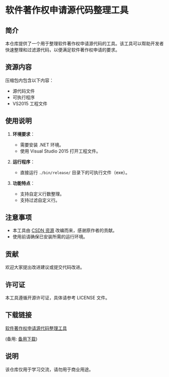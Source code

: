 # 软件著作权申请源代码整理工具

## 简介
本仓库提供了一个用于整理软件著作权申请源代码的工具。该工具可以帮助开发者快速整理和过滤源代码，以便满足软件著作权申请的要求。

## 资源内容
压缩包内包含以下内容：
- 源代码文件
- 可执行程序
- VS2015 工程文件

## 使用说明
1. **环境要求**：
   - 需要安装 .NET 环境。
   - 使用 Visual Studio 2015 打开工程文件。

2. **运行程序**：
   - 直接运行 `./bin/release/` 目录下的可执行文件（exe）。

3. **功能特点**：
   - 支持自定义行数整理。
   - 支持过滤自定义行。

## 注意事项
- 本工具由 [CSDN 资源](https://download.csdn.net/download/boiciy/9879157) 改编而来，感谢原作者的贡献。
- 使用前请确保已安装所需的运行环境。

## 贡献
欢迎大家提出改进建议或提交代码改进。

## 许可证
本工具遵循开源许可证，具体请参考 LICENSE 文件。

## 下载链接
[软件著作权申请源代码整理工具](https://pan.quark.cn/s/8eddb3c1e67a) 

(备用: [备用下载](https://pan.baidu.com/s/1dsJISR5EviF_t8CZaUl57g?pwd=1234))

## 说明

该仓库仅用于学习交流，请勿用于商业用途。
